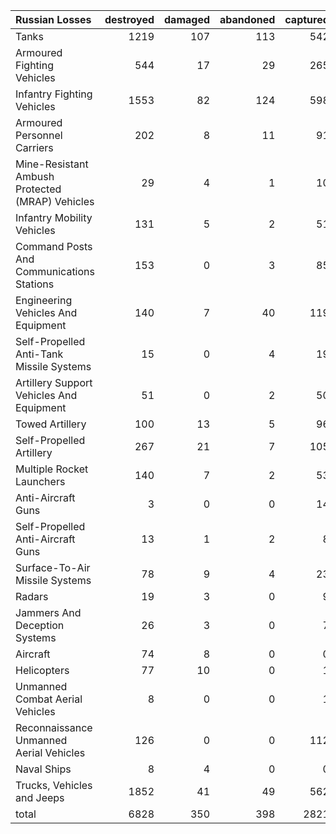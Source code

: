 | Russian Losses                                   |   destroyed |   damaged |   abandoned |   captured |   total |
|:-------------------------------------------------|------------:|----------:|------------:|-----------:|--------:|
| Tanks                                            |        1219 |       107 |         113 |        542 |    1981 |
| Armoured Fighting Vehicles                       |         544 |        17 |          29 |        265 |     855 |
| Infantry Fighting Vehicles                       |        1553 |        82 |         124 |        598 |    2357 |
| Armoured Personnel Carriers                      |         202 |         8 |          11 |         91 |     312 |
| Mine-Resistant Ambush Protected  (MRAP) Vehicles |          29 |         4 |           1 |         10 |      44 |
| Infantry Mobility Vehicles                       |         131 |         5 |           2 |         51 |     189 |
| Command Posts And Communications Stations        |         153 |         0 |           3 |         85 |     241 |
| Engineering Vehicles And Equipment               |         140 |         7 |          40 |        119 |     306 |
| Self-Propelled Anti-Tank Missile Systems         |          15 |         0 |           4 |         19 |      38 |
| Artillery Support Vehicles And Equipment         |          51 |         0 |           2 |         50 |     103 |
| Towed Artillery                                  |         100 |        13 |           5 |         96 |     214 |
| Self-Propelled Artillery                         |         267 |        21 |           7 |        105 |     400 |
| Multiple Rocket Launchers                        |         140 |         7 |           2 |         53 |     202 |
| Anti-Aircraft Guns                               |           3 |         0 |           0 |         14 |      17 |
| Self-Propelled Anti-Aircraft Guns                |          13 |         1 |           2 |          8 |      24 |
| Surface-To-Air Missile Systems                   |          78 |         9 |           4 |         23 |     114 |
| Radars                                           |          19 |         3 |           0 |          9 |      31 |
| Jammers And Deception Systems                    |          26 |         3 |           0 |          7 |      36 |
| Aircraft                                         |          74 |         8 |           0 |          0 |      82 |
| Helicopters                                      |          77 |        10 |           0 |          1 |      88 |
| Unmanned Combat Aerial Vehicles                  |           8 |         0 |           0 |          1 |       9 |
| Reconnaissance Unmanned Aerial Vehicles          |         126 |         0 |           0 |        112 |     238 |
| Naval Ships                                      |           8 |         4 |           0 |          0 |      12 |
| Trucks, Vehicles and Jeeps                       |        1852 |        41 |          49 |        562 |    2504 |
| total                                            |        6828 |       350 |         398 |       2821 |   10397 |